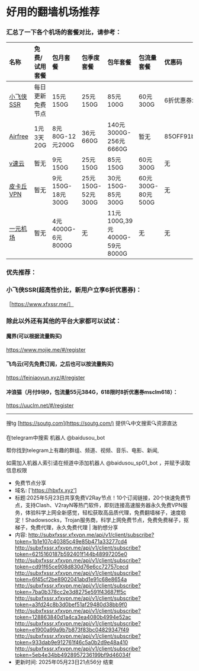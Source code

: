 # 好用的翻墙机场推荐
### 汇总了一下各个机场的套餐对比，请参考：
| 名称 | 免费/试用套餐 | 包月套餐 | 包季度套餐 | 包年套餐 | 包流量套餐 | 优惠码 |
| :----- | :----- | :----- | :----- | :----- | :----- | :-----|
| [小飞侠SSR](https://www.xfxssr.me/) | 每日更新免费节点 | 15元150G | 25元150G | 85元100G | 60元300G | 6折优惠券xfxssr1 |
| [Airfree](https://airfree.space/auth/register) | 1元3天20G | 8元80G-12元200G | 36元660G | 140元3000G-256元6660G | 暂无 | 85OFF91b22a25 |
| [v速云](https://www.xfxssr.me/) | 暂无 | 9元150G | 25元150G | 85元150G | 60元300G | 无 |
| [皮卡丘VPN](https://pkqjiasu.com/)                  | 暂无             | 9元150G-18元300G | 25元150G-52元300G | 30元150G-85元300G | 60元300G-80元500G | 无 |
| [一元机场](https://xn--4gq62f52gdss.com/#/register) | 暂无 | 4元4000G-6元8000G | 无 | 11元100G,39元4000G-59元8000G | 无 | 无 |


### 优先推荐：
### 小飞侠SSR(超高性价比，新用户立享6折优惠券)：
［https://www.xfxssr.me/］



### 除此以外还有其他的平台大家都可以试试：

#### 魔界(可以根据流量购买)
https://www.mojie.me/#/register
#### 飞鸟云(可先免费订阅，之后也可以按流量购买)
https://feiniaoyun.xyz/#/register
#### 冲浪猫（月付9块9，包流量55元384G，618限时8折优惠券msclm618）：
https://uuclm.net/#/register

---------------------------------------------------------------------------------------------------------------------------------

搜tg [https://soutg.com](https://soutg.com/) 提供🔍中文搜索🔍资源直达

在telegram中搜索 机器人 @baidusou_bot

帮你找到telegram上有趣的群组、频道、视频、音乐、电影、新闻,

如需加入机器人索引请在频道中添加机器人 @baidusou_sp01_bot ，并赋予读取信息权限

- 免费节点分享 
- 域名: ['https://hbxfx.xyz'] 
- 标题:2025年5月23日共享免费V2Ray节点！10个订阅链接，20个快速免费节点，支持Clash、V2rayN等热门软件，即刻连接高速服务器永久免费VPN服务，体验科学上网全新感觉，轻松获取高品质代理，免费翻墙梯子，速度稳定！Shadowsocks，Trojan服务商，科学上网免费节点，免费免费梯子，抠梯子，免费代理，永久免费代理  |  海豹想分享 
- 内容: 
http://subxfxssr.xfxvpn.me/api/v1/client/subscribe?token=1b1e107c40385c49e85b471a33277cd4
http://subxfxssr.xfxvpn.me/api/v1/client/subscribe?token=6215160187b592401f144b48997205e0
http://subxfxssr.xfxvpn.me/api/v1/client/subscribe?token=cd91f65ce908d830d76e6cc72757cecd
http://subxfxssr.xfxvpn.me/api/v1/client/subscribe?token=6f45cf2be8902041abd1e91c68e8654a
http://subxfxssr.xfxvpn.me/api/v1/client/subscribe?token=7ba0b378cc2e3d8275e591f43687ff5c
http://subxfxssr.xfxvpn.me/api/v1/client/subscribe?token=a3fd24c8b3d0bef51af29480d38bb9f0
http://subxfxssr.xfxvpn.me/api/v1/client/subscribe?token=128863840d1a4ca3ea4080b4994e52ac
http://subxfxssr.xfxvpn.me/api/v1/client/subscribe?token=e1900a99a9b7b873f83bc04829347f49
http://subxfxssr.xfxvpn.me/api/v1/client/subscribe?token=933dab9e912761f46c5a0b2d9e48a410
http://subxfxssr.xfxvpn.me/api/v1/client/subscribe?token=5eb4e34bb4928957236199bf9d46034f 
- 更新时间: 2025年05月23日21点56分 
结束

